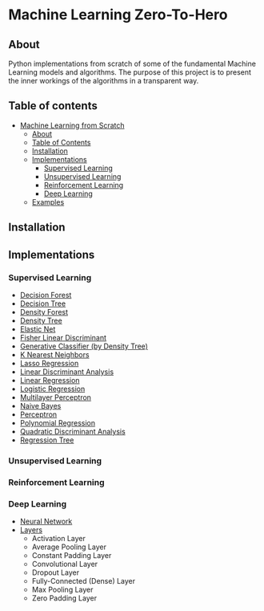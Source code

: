 # Machine Learning Zero-To-Hero

## About
Python implementations from scratch of some of the fundamental Machine Learning models and algorithms. 
The purpose of this project is to present the inner workings of the algorithms in a transparent way. 

## Table of contents
- [Machine Learning from Scratch](#machine-learning-from-scratch)
  - [About](#about)
  - [Table of Contents](#table-of-contents)
  - [Installation](#installation)
  - [Implementations](#implementations)
    - [Supervised Learning](#supervised-learning)
    - [Unsupervised Learning](#unsupervised-learning)
    - [Reinforcement Learning](#reinforcement-learning)
    - [Deep Learning](#deep-learning)
  - [Examples](#examples)

## Installation

## Implementations
### Supervised Learning
- [Decision Forest](supervised_learning/decision_forest.py)
- [Decision Tree](supervised_learning/decision_tree.py)
- [Density Forest](supervised_learning/density_forest.py)
- [Density Tree](supervised_learning/density_tree.py)
- [Elastic Net](supervised_learning/regression.py)
- [Fisher Linear Discriminant](supervised_learning/fisher_linear_discriminant.py)
- [Generative Classifier (by Density Tree)](supervised_learning/generative_classifier.py)
- [K Nearest Neighbors](supervised_learning/k_nearest_neighbors.py)
- [Lasso Regression](supervised_learning/regression.py)
- [Linear Discriminant Analysis](supervised_learning/linear_discriminant_analysis.py)
- [Linear Regression](supervised_learning/regression.py)
- [Logistic Regression](supervised_learning/logistic_regression.py)
- [Multilayer Perceptron](supervised_learning/multilayer_perceptron.py)
- [Naive Bayes](supervised_learning/naive_bayes.py)
- [Perceptron](supervised_learning/perceptron.py)
- [Polynomial Regression](supervised_learning/regression.py)
- [Quadratic Discriminant Analysis](supervised_learning/quadratic_discriminant_analysis.py)
- [Regression Tree](supervised_learning/regression_tree.py)

### Unsupervised Learning

### Reinforcement Learning

### Deep Learning
- [Neural Network](deep_learning/neural_network.py)
- [Layers](deep_learning/layers.py)
  - Activation Layer
  - Average Pooling Layer
  - Constant Padding Layer
  - Convolutional Layer
  - Dropout Layer
  - Fully-Connected (Dense) Layer
  - Max Pooling Layer
  - Zero Padding Layer

